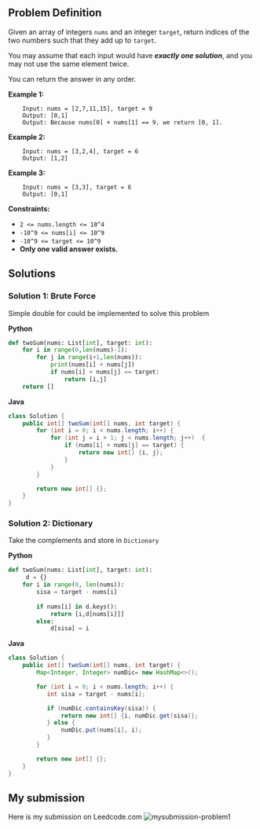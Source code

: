 ## Problem Definition
Given an array of integers `nums` and an integer `target`, return indices of the two numbers such that they add up to `target`.

You may assume that each input would have <b><i>exactly one solution</i></b>, and you may not use the same element twice.

You can return the answer in any order.

**Example 1:**
```
    Input: nums = [2,7,11,15], target = 9
    Output: [0,1]
    Output: Because nums[0] + nums[1] == 9, we return [0, 1]. 
```

**Example 2:**
```
    Input: nums = [3,2,4], target = 6
    Output: [1,2] 
```

**Example 3:**
```
    Input: nums = [3,3], target = 6
    Output: [0,1] 
```


**Constraints:**

* `2 <= nums.length <= 10^4`
* `-10^9 <= nums[i] <= 10^9`
* `-10^9 <= target <= 10^9`
* <b>Only one valid answer exists.</b>

## Solutions 
### Solution 1: Brute Force 

Simple double for could be implemented to solve this problem 

<b>Python</b>
````python
def twoSum(nums: List[int], target: int):        
    for i in range(0,len(nums)-1): 
        for j in range(i+1,len(nums)):
            print(nums[i] + nums[j])
            if nums[i] + nums[j] == target: 
                return [i,j]
    return []
````

<b>Java</b>
````java
class Solution {
    public int[] twoSum(int[] nums, int target) {
        for (int i = 0; i < nums.length; i++) {
            for (int j = i + 1; j < nums.length; j++)  {
                if (nums[i] + nums[j] == target) {
                    return new int[] {i, j};
                } 
            }
        }

        return new int[] {};
    }
}
````

### Solution 2: Dictionary
Take the complements and store in `Dictionary`

<b>Python</b>
```python
def twoSum(nums: List[int], target: int):        
     d = {}
    for i in range(0, len(nums)): 
        sisa = target - nums[i]
        
        if nums[i] in d.keys():
            return [i,d[nums[i]]]
        else:
            d[sisa] = i
```

<b>Java</b>
```java
class Solution {
    public int[] twoSum(int[] nums, int target) {
        Map<Integer, Integer> numDic= new HashMap<>();

        for (int i = 0; i < nums.length; i++) {
           int sisa = target - nums[i];

           if (numDic.containsKey(sisa)) {
               return new int[] {i, numDic.get(sisa)};
           } else {
               numDic.put(nums[i], i);
           }
        }

        return new int[] {};
    }
}
```


## My submission 
Here is my submission on Leedcode.com 
![mysubmission-problem1](my_submission.png)